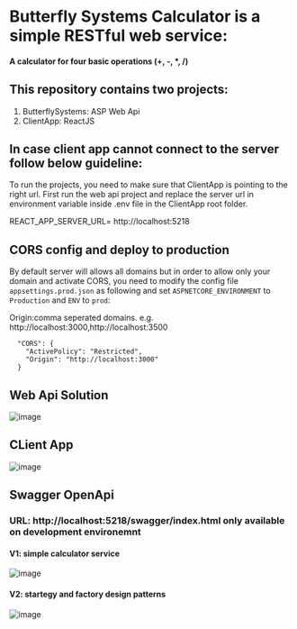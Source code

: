 # Butterfly Systems Calculator is a simple RESTful web service:
#### A calculator for four basic operations (+, -, *, /)

## This repository contains two projects:

 1. ButterflySystems: ASP Web Api
 2. ClientApp: ReactJS

## In case client app cannot connect to the server follow below guideline:

To run the projects, you need to make sure that ClientApp is pointing to the right url. First run the web api project and replace the server url in environment variable inside .env file in the ClientApp root folder.

REACT_APP_SERVER_URL= http://localhost:5218


## CORS config and deploy to production

By default server will allows all domains but in order to allow only your domain and activate CORS, you need to modify the config file `appsettings.prod.json` as following and set `ASPNETCORE_ENVIRONMENT` to `Production` and `ENV` to `prod`:

Origin:comma seperated domains. e.g. http://localhost:3000,http://localhost:3500

```
  "CORS": {
    "ActivePolicy": "Restricted",
    "Origin": "http://localhost:3000" 
  }
```
## Web Api Solution
![image](https://user-images.githubusercontent.com/23233827/175276070-175f4805-a853-4251-bed3-e4c13063f2ea.png)

## CLient App
![image](https://user-images.githubusercontent.com/23233827/175276101-202cd18d-7e61-4d7b-983b-e4c49184aa0b.png)

## Swagger OpenApi
### URL: http://localhost:5218/swagger/index.html only available on development environemnt
#### V1: simple calculator service
![image](https://user-images.githubusercontent.com/23233827/175500215-d0098bec-90e2-47af-bffd-a8f6475d1bd2.png)
#### V2: startegy and factory design patterns
![image](https://user-images.githubusercontent.com/23233827/175500303-4dd57624-1c49-4550-b3ac-3d5cad30c268.png)
